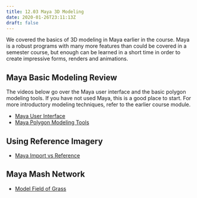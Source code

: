 ```yaml
---
title: 12.03 Maya 3D Modeling
date: 2020-01-26T23:11:13Z
draft: false
---
```


We covered the basics of 3D modeling in Maya earlier in the course. Maya is a robust programs with many more features than could be covered in a semester course, but enough can be learned in a short time in order to create impressive forms, renders and animations.

## Maya Basic Modeling Review

The videos below go over the Maya user interface and the basic polygon modeling tools. If you have not used Maya, this is a good place to start. For more introductory modeling techniques, refer to the earlier course module.

- [Maya User Interface](https://youtu.be/-SpVNiRqeKY)
- [Maya Polygon Modeling Tools](https://youtu.be/eBEitxaRYQs)

## Using Reference Imagery

- [Maya Import vs Reference](https://youtu.be/WDpYKvhSOYI)

## Maya Mash Network

- [Model Field of Grass](https://youtu.be/nkwdsldE1C0)
